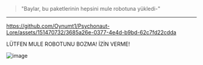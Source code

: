 > "Baylar, bu paketlerinin hepsini mule robotuna yükledi-"
***

https://github.com/Oynumt1/Psychonaut-Lore/assets/151470732/3685a26e-0377-4e4d-b9bd-62c7fd22cdda

LÜTFEN MULE ROBOTUNU BOZMA! İZİN VERME!

![image](https://github.com/Oynumt1/Psychonaut-Lore/assets/151470732/1bfe41e5-21fe-4b76-8062-4060242e7014)
